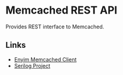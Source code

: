 # Memcached REST API

Provides REST interface to Memcached.


## Links

* [Enyim Memcached Client](https://github.com/cnblogs/EnyimMemcachedCore "Enyim Memcached Client")
* [Serilog Project](http://serilog.net/ "Serilog")
